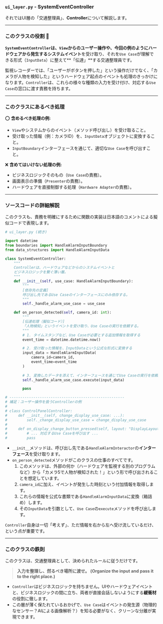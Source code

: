 ### `ui_layer.py` - SystemEventController

それではUI層の「交通整理員」、**Controller**について解説します。

-----

### このクラスの役割 🚦

**`SystemEventController`は、`View`からのユーザー操作や、今回の例のようにハードウェアから発生するシステムイベント**を受け取り、それを`Use Case`が理解できる形式（`InputData`）に整えて\*\*「伝達」\*\*する交通整理員です。

監視レコーダーでは、「ユーザーがボタンを押した」という操作だけでなく、「カメラが人物を検知した」というハードウェア起点のイベントも処理のきっかけになります。`Controller`は、これらの様々な種類の入力を受け付け、対応する`Use Case`の窓口に渡す責務を持ちます。

-----

### このクラスにあるべき処理

⭕️ **含めるべき処理の例:**

  * `View`やシステムからのイベント（メソッド呼び出し）を受け取ること。
  * 受け取った情報（例：カメラID）を、`InputData`オブジェクトに変換すること。
  * `InputBoundary`インターフェースを通じて、適切な`Use Case`を呼び出すこと。

❌ **含めてはいけない処理の例:**

  * ビジネスロジックそのもの（`Use Case`の責務）。
  * 画面表示の準備（`Presenter`の責務）。
  * ハードウェアを直接制御する処理（`Hardware Adapter`の責務）。

-----

### ソースコードの詳細解説

このクラスも、責務を明確にするために関数の実装は日本語のコメントによる擬似コードで表現します。

```python
# ui_layer.py (続き)

import datetime
from boundaries import HandleAlarmInputBoundary
from data_structures import HandleAlarmInputData

class SystemEventController:
    """
    Controllerは、ハードウェアなどからのシステムイベントと
    ビジネスロジックを繋ぐ薄い層。
    """
    def __init__(self, use_case: HandleAlarmInputBoundary):
        """
        [依存先の定義]
        呼び出し先であるUse Caseのインターフェースにのみ依存する。
        """
        self._handle_alarm_use_case = use_case

    def on_person_detected(self, camera_id: int):
        """
        [伝達処理（擬似コード）]
        「人物検知」というイベントを受け取り、Use Caseの実行を依頼する。
        """
        # 1. タイムスタンプなど、Use Caseが必要とする追加情報を取得する
        event_time = datetime.datetime.now()

        # 2. 受け取った情報を、InputDataという公式な形式に変換する
        input_data = HandleAlarmInputData(
            camera_id=camera_id,
            event_time=event_time
        )
        
        # 3. 変換したデータを添えて、インターフェースを通じてUse Caseの実行を依頼する
        self._handle_alarm_use_case.execute(input_data)

        pass

# -----------------------------------------------------
# 補足：ユーザー操作を扱うControllerの例
#
# class ControlPanelController:
#     def __init__(self, change_display_use_case: ...):
#         self._change_display_use_case = change_display_use_case
#
#     def on_display_change_button_pressed(self, layout: "DisplayLayout"):
#         # ... 対応するUse Caseを呼び出す ...
#         pass
```

  * `__init__`メソッドは、呼び出し先である`HandleAlarmInteractor`の**インターフェース**を受け取ります。
  * `on_person_detected`メソッドがこのクラスの仕事のすべてです。
    1.  このメソッドは、外部の何か（ハードウェアを監視する別のプログラムなど）から「カメラ5で人物が検知された！」という形で呼び出されることを想定しています。
    2.  `camera_id`に加え、イベントが発生した時刻という付加情報を取得します。
    3.  これらの情報を公式な書類である`HandleAlarmInputData`に変換（箱詰め）します。
    4.  その`InputData`を引数として、`Use Case`の`execute`メソッドを呼び出します。

`Controller`自身は一切「考えず」、ただ情報を右から左へ受け流しているだけ、という点が重要です。

-----

### このクラスの鉄則

このクラスは、交通整理員として、決められたルールに従うだけです。

> **入力を整理し、然るべき場所に渡せ。 (Organize the input and pass it to the right place.)**

  * `Controller`はビジネスロジックを持ちません。UIやハードウェアイベントと、ビジネスロジックの間に立ち、両者が直接会話しないようにする**緩衝材**の役割に徹します。
  * この層が薄く保たれているおかげで、`Use Case`はイベントの発生源（物理的なセンサー？AIによる画像解析？）を知る必要がなく、クリーンな分離が実現できます。
